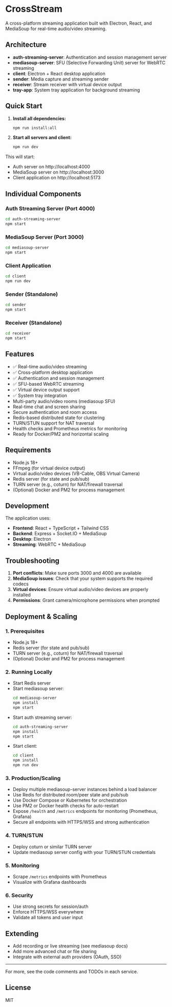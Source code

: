 # CrossStream

A cross-platform streaming application built with Electron, React, and MediaSoup for real-time audio/video streaming.

## Architecture

- **auth-streaming-server**: Authentication and session management server
- **mediasoup-server**: SFU (Selective Forwarding Unit) server for WebRTC streaming
- **client**: Electron + React desktop application
- **sender**: Media capture and streaming sender
- **receiver**: Stream receiver with virtual device output
- **tray-app**: System tray application for background streaming

## Quick Start

1. **Install all dependencies:**

   ```bash
   npm run install:all
   ```

2. **Start all servers and client:**
   ```bash
   npm run dev
   ```

This will start:

- Auth server on http://localhost:4000
- MediaSoup server on http://localhost:3000
- Client application on http://localhost:5173

## Individual Components

### Auth Streaming Server (Port 4000)

```bash
cd auth-streaming-server
npm start
```

### MediaSoup Server (Port 3000)

```bash
cd mediasoup-server
npm start
```

### Client Application

```bash
cd client
npm run dev
```

### Sender (Standalone)

```bash
cd sender
npm start
```

### Receiver (Standalone)

```bash
cd receiver
npm start
```

## Features

- ✅ Real-time audio/video streaming
- ✅ Cross-platform desktop application
- ✅ Authentication and session management
- ✅ SFU-based WebRTC streaming
- ✅ Virtual device output support
- ✅ System tray integration
- Multi-party audio/video rooms (mediasoup SFU)
- Real-time chat and screen sharing
- Secure authentication and room access
- Redis-based distributed state for clustering
- TURN/STUN support for NAT traversal
- Health checks and Prometheus metrics for monitoring
- Ready for Docker/PM2 and horizontal scaling

## Requirements

- Node.js 18+
- FFmpeg (for virtual device output)
- Virtual audio/video devices (VB-Cable, OBS Virtual Camera)
- Redis server (for state and pub/sub)
- TURN server (e.g., coturn) for NAT/firewall traversal
- (Optional) Docker and PM2 for process management

## Development

The application uses:

- **Frontend**: React + TypeScript + Tailwind CSS
- **Backend**: Express + Socket.IO + MediaSoup
- **Desktop**: Electron
- **Streaming**: WebRTC + MediaSoup

## Troubleshooting

1. **Port conflicts**: Make sure ports 3000 and 4000 are available
2. **MediaSoup issues**: Check that your system supports the required codecs
3. **Virtual devices**: Ensure virtual audio/video devices are properly installed
4. **Permissions**: Grant camera/microphone permissions when prompted

## Deployment & Scaling

### 1. Prerequisites

- Node.js 18+
- Redis server (for state and pub/sub)
- TURN server (e.g., coturn) for NAT/firewall traversal
- (Optional) Docker and PM2 for process management

### 2. Running Locally

- Start Redis server
- Start mediasoup server:
  ```sh
  cd mediasoup-server
  npm install
  npm start
  ```
- Start auth streaming server:
  ```sh
  cd auth-streaming-server
  npm install
  npm start
  ```
- Start client:
  ```sh
  cd client
  npm install
  npm run dev
  ```

### 3. Production/Scaling

- Deploy multiple mediasoup-server instances behind a load balancer
- Use Redis for distributed room/peer state and pub/sub
- Use Docker Compose or Kubernetes for orchestration
- Use PM2 or Docker health checks for auto-restart
- Expose `/health` and `/metrics` endpoints for monitoring (Prometheus, Grafana)
- Secure all endpoints with HTTPS/WSS and strong authentication

### 4. TURN/STUN

- Deploy coturn or similar TURN server
- Update mediasoup server config with your TURN/STUN credentials

### 5. Monitoring

- Scrape `/metrics` endpoints with Prometheus
- Visualize with Grafana dashboards

### 6. Security

- Use strong secrets for session/auth
- Enforce HTTPS/WSS everywhere
- Validate all tokens and user input

## Extending

- Add recording or live streaming (see mediasoup docs)
- Add more advanced chat or file sharing
- Integrate with external auth providers (OAuth, SSO)

---

For more, see the code comments and TODOs in each service.

## License

MIT
